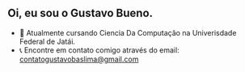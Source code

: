 ## Oi, eu sou o Gustavo Bueno.


- 📖 Atualmente cursando Ciencia Da Computação na Univerisdade Federal de Jatái.
- 📞 Encontre em contato comigo através do email: contatogustavobaslima@gmail.com
